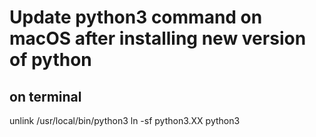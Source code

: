 # Update python3 command on macOS after installing new version of python

## on terminal

unlink /usr/local/bin/python3
ln -sf python3.XX python3
